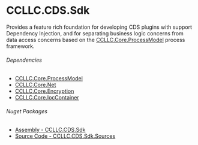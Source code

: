 # CCLLC.CDS.Sdk

Provides a feature rich foundation for developing CDS plugins with support Dependency Injection, and for 
separating business logic concerns from data access concerns based on the [CCLLC.Core.ProcessModel](/CCLLC.Core.ProcessModel.md) 
process framework.

###### Dependencies

- [CCLLC.Core.ProcessModel](/CCLLC.Core.ProcessModel.md)
- [CCLLC.Core.Net](/CCLLC.Core.Net.md)
- [CCLLC.Core.Encryption](/CCLLC.Core.Encryption.md)
- [CCLLC.Core.IocContainer](/CCLLC.Core.IocContainer.md)

###### Nuget Packages

- [Assembly - CCLLC.CDS.Sdk](https://www.nuget.org/packages/CCLLC.CDS.Sdk/)
- [Source Code - CCLLC.CDS.Sdk.Sources](https://www.nuget.org/packages/CCLLC.CDS.Sdk.Sources/)




